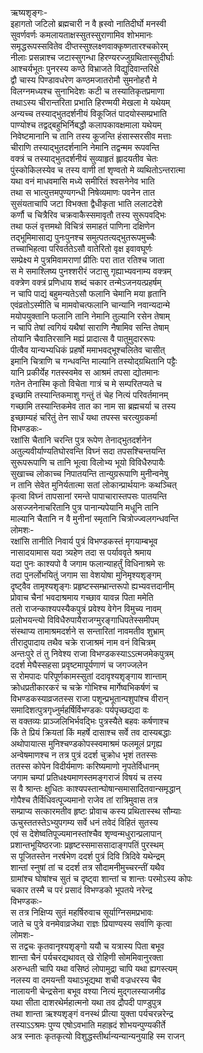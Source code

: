 ऋष्यशृङ्गः-  
इहागतो जटिलो ब्रह्मचारी न वै ह्रस्वो नातिदीर्घो मनस्वी  
सुवर्णवर्णः कमलायताक्षस्सुतस्सुराणामिव शोभमानः  
समृद्धरूपस्सवितेव दीप्तस्सुश्लक्ष्णवाक्कृष्णतारश्चकोरम्  
नीलाः प्रसन्नाश्च जटास्सुगन्धा हिरण्यरज्जुग्रथितास्सुदीर्घाः  
आश्चर्यभूतः पुनरस्य कण्ठे विभ्राजते विद्युदिवान्तरिक्षे  
द्वौ चास्य पिण्डावधरेण कण्ठमजातरोमौ सुमनोहरौ मे  
विलग्नमध्यश्च सुनाभिदेशः कटी च तस्यातिकृतप्रमाणा  
तथाऽस्य चीरान्तरिता प्रभाति हिरण्मयी मेखला मे यथेयम्  
अन्यच्च तस्याद्भुतदर्शनीयं विकूजितं पादयोस्सम्प्रभाति  
पाण्योश्च तद्वद्बहुभिर्निबद्धौ कलापकावक्षमाला यथेयम्  
निवेष्टमानानि च तानि तस्य कूजन्ति हंसास्सरसीव मत्ताः  
चीराणि तस्याद्भुतदर्शनानि नेमानि तद्वन्मम रूपवन्ति  
वक्त्रं च तस्याद्भुतदर्शनीयं सुव्याहृतं ह्लादयतीव चेतः  
पुंस्कोकिलस्येव च तस्य वाणी तां शृण्वतो मे व्यथितोऽन्तरात्मा  
यथा वनं माधवमासि मध्ये समीरितं श्वसनेनेव भाति  
तथा स भात्युत्तमपुण्यगन्धी निषेव्यमाणः पवनेन तात  
सुसंयताचापि जटा विभक्ता द्वैधीकृता भाति ललाटदेशे  
कर्णौ च चित्रैरिव चक्रवाकैस्समावृतौ तस्य सुरूपवद्भिः  
तथा फलं वृत्तमथो विचित्रं समाहतं पाणिना दक्षिणेन  
तद्भूमिमासाद्य पुनःपुनश्च समुत्पतत्यद्भुतरूपमुच्चैः  
तच्चाभिहत्वा परिवर्ततेऽसौ वातेरितो वृक्ष इवावघूर्णः  
सम्प्रेक्ष्य मे पुत्रमिवामराणां प्रीतिः परा तात रतिश्च जाता  
स मे समाश्लिष्य पुनश्शरीरं जटासु गृह्याभ्यवनाम्य वक्त्रम्  
वक्त्रेण वक्त्रं प्रणिधाय शब्दं चकार तन्मेऽजनयत्प्रहर्षम्  
न चापि पाद्यं बहुमन्यतेऽसौ फलानि चेमानि मया हृतानि  
एवंव्रतोऽस्मीति च मामवोचत्फलानि चान्यानि नवान्यदान्मे  
मयोपयुक्तानि फलानि तानि नेमानि तुल्यानि रसेन तेषाम्  
न चापि तेषां त्वगियं यथैषां साराणि नैषामिव सन्ति तेषाम्  
तोयानि चैवातिरसानि मह्यं प्रादात्स वै पातुमुदाररूपः  
पीत्वैव यान्यभ्यधिकं प्रहर्षो ममाभवद्भूश्चलितेव चासीत्  
इमानि चित्राणि च गन्धवन्ति माल्यानि तस्योद्ग्रथितानि पट्टैः  
यानि प्रकीर्येह गतस्स्वमेव स आश्रमं तपसा द्योतमानः  
गतेन तेनास्मि कृतो विचेता गात्रं च मे सम्परितप्यते च  
इच्छामि तस्यान्तिकमाशु गन्तुं तं चेह नित्यं परिवर्तमानम्  
गच्छामि तस्यान्तिकमेव तात का नाम सा ब्रह्मचर्या च तस्य  
इच्छाम्यहं चरितुं तेन सार्धं यथा तपस्स चरत्युग्रकर्मा  
विभण्डकः-  
रक्षांसि चैतानि चरन्ति पुत्र रूपेण तेनाद्भुतदर्शनेन  
अतुल्यवीर्याण्यतिघोरवन्ति विघ्नं सदा तपसश्चिन्तयन्ति  
सुरूपरूपाणि च तानि भूत्वा विलोभ्य भूयो विविधैरुपायैः  
सुखाच्च लोकाच्च निपातयन्ति तान्युग्ररूपाणि मुनीन्वनेषु  
न तानि सेवेत मुनिर्यतात्मा सतां लोकान्प्रार्थयानः कथञ्चित्  
कृत्वा विघ्नं तापसानां रमन्ते पापाचारास्तपसः पातयन्ति  
असज्जनेनाचरितानि पुत्र पानान्यपेयानि मधूनि तानि  
माल्यानि चैतानि न वै मुनीनां स्मृतानि चित्रोज्ज्वलगन्धवन्ति  
लोमशः-  
रक्षांसि तानीति निवार्य पुत्रं विभण्डकस्तं मृगयाम्बभूव  
नासादयामास यदा त्र्यहेण तदा स पर्याववृते श्रमाय  
यदा पुनः काश्यपो वै जगाम फलान्याहर्तुं विधिनाश्रमे सः  
तदा पुनर्लोभयितुं जगाम सा वेशयोषा मुनिमृश्यशृङ्गम्  
दृष्ट्वैव तामृश्यशृङ्गः प्रहृष्टस्सम्भ्रान्तरूपो ह्यभ्यवत्तदानीम्  
प्रोवाच चैनां भवदाश्रमाय गच्छाव यावन्न पिता ममेति  
ततो राजन्काश्यपस्यैकपुत्रं प्रवेश्य वेगेन विमुच्य नावम्  
प्रलोभयन्त्यो विविधैरुपायैराजग्मुरङ्गाधिपतेस्समीपम्  
संस्थाप्य तामाश्रमदर्शने स सन्तारितां नावमतीव शुभ्राम्  
तीरादुपादाय तथैव चक्रे राजाश्रमं नाम वनं विचित्रम्  
अन्तःपुरे तं तु निवेश्य राजा विभण्डकस्याऽऽत्मजमेकपुत्रम्  
ददर्श मेघैस्सहसा प्रवृष्टमापूर्यणाणं च जगज्जलेन  
स रोमपादः परिपूर्णकामस्सुतां ददावृश्यशृङ्गाय शान्ताम्  
क्रोधप्रतीकारकरं च चक्रे गोभिश्च मार्गेष्वभिकर्षणं च  
विभण्डकस्याव्रजतस्स राजा पशून्प्रभूतान्पशुपांश्च वीरान्  
समादिशत्पुत्रगृध्नुर्महर्षिर्विभण्डकः पर्यपृच्छद्यदा वः  
स वक्तव्यः प्राञ्जलिभिर्भवद्भिः पुत्रस्यैते बहवः कर्षणाश्च  
किं ते प्रियं क्रियतां किं महर्षे दासाश्च सर्वे तव दास्यबद्धाः  
अथोपायात्स मुनिश्चण्डकोपस्स्वमाश्रमं फलमूलं प्रगृह्य  
अन्वेषमाणश्च न तत्र पुत्रं ददर्श चुक्रोध भृशं ततस्सः  
ततस्स कोपेन विदीर्यमाणः करिष्यमाणो नृपतेर्विधानम्  
जगाम चम्पां प्रतिधक्ष्यमाणस्तमङ्गराजं विषयं च तस्य  
स वै श्रान्तः क्षुधितः काश्यपस्तान्घोषान्समासादितवान्समृद्धान्  
गोपैश्च तैर्विधिवत्पूज्यमानो राजेव तां रात्रिमुवास तत्र  
सम्प्राप्य सत्कारमतीव हृष्टः प्रोवाच कस्य प्रथितास्स्थ सौम्याः  
ऊचुस्ततस्तेऽभ्युपगम्य सर्वे धनं तवेदं विहितं सुतस्य  
एवं स देशेष्वतिपूज्यमानस्तांश्चैव शृण्वन्मधुरान्प्रलापान्  
प्रशान्तभूयिष्ठरजाः प्रहृष्टस्समाससादाङ्गपतिं पुरस्थम्  
स पूजितस्तेन नरर्षभेण ददर्श पुत्रं दिवि त्रिदिवे यथेन्द्रम्  
शान्तां स्नुषां तां च ददर्श तत्र सौदामनीमुच्चरन्तीं यथैव  
ग्रामांश्च घोषांश्च सुतं च दृष्ट्वा शान्तां च शान्तः परमोऽस्य कोपः  
चकार तस्मै च परं प्रसादं विभण्डको भूपतये नरेन्द्र  
विभण्डकः-  
स तत्र निक्षिप्य सुतं महर्षिरुवाच सूर्याग्निसमप्रभावः  
जाते च पुत्रे वनमेवाव्रजेथा राज्ञः प्रियाण्यस्य सर्वाणि कृत्वा  
लोमशः-  
स तद्वचः कृतवानृश्यशृङ्गो ययौ च यत्रास्य पिता बभूव  
शान्ता चैनं पर्यचरद्यथावत् खे रोहिणी सोममिवानुरक्ता  
अरुन्धती चापि यथा वसिष्ठं लोपामुद्रा चापि यथा ह्यगस्त्यम्  
नलस्य वा दमयन्ती यथाऽभूद्यथा शची वज्रधरस्य चैव  
नालायनी चेन्द्रसेना बभूव वश्या नित्यं मुद्गलस्याजमीढ  
यथा सीता दाशरथेर्महात्मनो यथा तव द्रौपदी पाण्डुपुत्र  
तथा शान्ता ऋश्यशृङ्गं वनस्थं प्रीत्या युक्ता पर्यचरन्नरेन्द्र  
तस्याऽऽश्रमः पुण्य एषोऽवभाति महाह्रदं शोभयन्पुण्यकीर्ते  
अत्र स्नातः कृतकृत्यो विशुद्धस्तीर्थान्यन्यान्यनुयाहि स्म राजन्  
